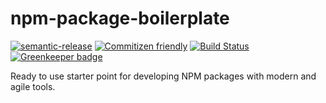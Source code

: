 # npm-package-boilerplate

[![semantic-release](https://img.shields.io/badge/%20%20%F0%9F%93%A6%F0%9F%9A%80-semantic--release-e10079.svg)](https://github.com/semantic-release/semantic-release) [![Commitizen friendly](https://img.shields.io/badge/commitizen-friendly-brightgreen.svg)](http://commitizen.github.io/cz-cli/) [![Build Status](https://travis-ci.org/matteobad/npm-package-boilerplate.svg?branch=master)](https://travis-ci.org/matteobad/npm-package-boilerplate) [![Greenkeeper badge](https://badges.greenkeeper.io/matteobad/npm-package-boilerplate.svg)](https://greenkeeper.io/)

Ready to use starter point for developing NPM packages with modern and agile tools.
